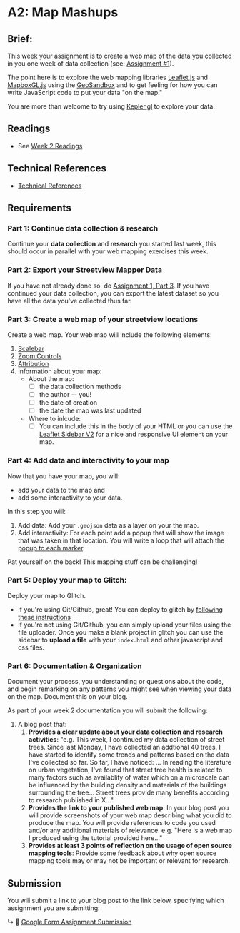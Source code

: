 # A2: Map Mashups

## Brief:

This week your assignment is to create a web map of the data you collected in you one week of data collection (see: [Assignment #1](assignments/assignment_01.md)).

The point here is to explore the web mapping libraries [Leaflet.js](https://leafletjs.com/) and [MapboxGL.js](https://docs.mapbox.com/mapbox-gl-js/api/) using the [GeoSandbox](https://joeyklee.github.io/geosandbox/) and to get feeling for how you can write JavaScript code to put your data "on the map."

You are more than welcome to try using [Kepler.gl](https://kepler.gl/) to explore your data.

## Readings

* See [Week 2 Readings](../BIBLIOGRAPHY.md#week-02-countermaps--cartographics)

## Technical References

* [Technical References](../BIBLIOGRAPHY.md#technical-references)

## Requirements

### Part 1: Continue data collection & research

Continue your **data collection** and **research** you started last week, this should occur in parallel with your web mapping exercises this week.

### Part 2: Export your Streetview Mapper Data

If you have not already done so, do [Assignment 1, Part 3](assignments/assignment_01.md#part-3-export-a-geojson-of-your-findings-and-plot-them-on-a-map). If you have continued your data collection, you can export the latest dataset so you have all the data you've collected thus far.

### Part 3: Create a web map of your streetview locations

Create a web map. Your web map will include the following elements:
1. [Scalebar](https://leafletjs.com/reference-1.6.0.html#control-scale)
2. [Zoom Controls](https://leafletjs.com/reference-1.6.0.html#control-zoom)
3. [Attribution](https://leafletjs.com/reference-1.6.0.html#control-zoom)
4. Information about your map:
   * About the map:
     * [ ] the data collection methods
     * [ ] the author -- you!
     * [ ] the date of creation
     * [ ] the date the map was last updated
   * Where to inlcude:
     * [ ] You can include this in the body of your HTML or you can use the [Leaflet Sidebar V2](https://github.com/nickpeihl/leaflet-sidebar-v2/) for a nice and responsive UI element on your map.

### Part 4: Add data and interactivity to your map

Now that you have your map, you will:
* add your data to the map and 
* add some interactivity to your data. 

In this step you will:
1. Add data: Add your `.geojson` data as a layer on your the map.
2. Add interactivity: For each point add a popup that will show the image that was taken in that location. You will write a loop that will attach the [popup to each marker](https://leafletjs.com/reference-1.6.0.html#popup).

Pat yourself on the back! This mapping stuff can be challenging!

### Part 5: Deploy your map to Glitch:

Deploy your map to Glitch. 

* If you're using Git/Github, great! You can deploy to glitch by [following these instructions](https://github.com/itp-dwd/2020-spring/blob/master/guides/glitch.md)
* If you're not using Git/Github, you can simply upload your files using the file uploader. Once you make a blank project in glitch you can use the sidebar to **upload a file** with your `index.html` and other javascript and css files.


### Part 6: Documentation & Organization

Document your process, you understanding or questions about the code, and begin remarking on any patterns you might see when viewing your data on the map. Document this on your blog.

As part of your week 2 documentation you will submit the following:
1. A blog post that:
   1. **Provides a clear update about your data collection and research activities**: "e.g. This week, I continued my data collection of street trees. Since last Monday, I have collected an addtional 40 trees. I have started to identify some trends and patterns based on the data I've collected so far. So far, I have noticed: ... In reading the literature on urban vegetation, I've found that street tree health is related to many factors such as availablity of water which on a microscale can be influenced by the building density and materials of the buildings surrounding the tree... Street trees provide many benefits according to research published in X..."
   2. **Provides the link to your published web map**: In your blog post you will provide screenshots of your web map describing what you did to produce the map. You will provide references to code you used and/or any additional materials of relevance. e.g. "Here is a web map I produced using the tutorial provided here..."
   3. **Provides at least 3 points of reflection on the usage of open source mapping tools**: Provide some feedback about why open source mapping tools may or may not be important or relevant for research.

## Submission

You will submit a link to your blog post to the link below, specifying which assignment you are submitting:

↳ 💌 [Google Form Assignment Submission](https://forms.gle/1tAfHZXEejZDubHg9)


<!-- * Using your collected data:
  * Intro to web maps / geosandbox , data collection continued ==> points on a map, popups, images on the map -->

<!-- 
* Map Mashups: Intro to web maps / geosandbox , data collection continued ==> points on a map, popups, images on the map
 -->